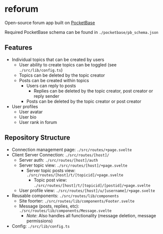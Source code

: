 # reforum

Open-source forum app built on [PocketBase](https://pocketbase.io)

Required PocketBase schema can be found in `./pocketbase/pb_schema.json`

## Features

- Individual topics that can be created by users
  - User ability to create topics can be toggled (see `./src/lib/config.ts`)
  - Topics can be deleted by the topic creator
  - Posts can be created within topics
    - Users can reply to posts
      - Replies can be deleted by the topic creator, post creator or reply sender
    - Posts can be deleted by the topic creator or post creator
- User profiles
  - User avatar
  - User bio
  - User rank in forum

## Repository Structure

- Connection management page: `./src/routes/+page.svelte`
- Client Server Connection: `./src/routes/[host]/`
  - Server auth: `./src/routes/[host]/auth`
  - Server topic view: `./src/routes/[host]/+page.svelte`
    - Server topic posts view: `./src/routes/[host]/t/[topicid]/+page.svelte`
      - Topic post view: `./src/routes/[host]/t/[topicid]/[postid]/+page.svelte`
  - User profile view: `./src/routes/[host]/u/[username]/+page.svelte`
- Reusable components: `./src/routes/lib/components`
  - Site foorter: `./src/routes/lib/components/Footer.svelte`
  - Message (posts, replies, etc): `./src/routes/lib/components/Message.svelte`
    - _Note_: Also handles all functionality (message deletion, message permissions)
- Config: `./src/lib/config.ts`
